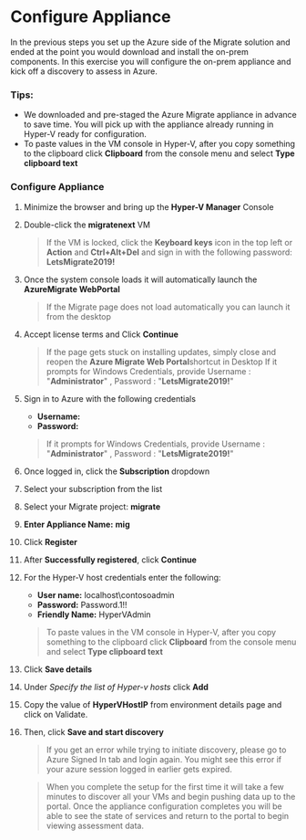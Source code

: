 # Configure Appliance

In the previous steps you set up the Azure side of the Migrate solution and ended at the point you would download and install the on-prem components.  In this exercise you will configure the on-prem appliance and kick off a discovery to assess in Azure.

### Tips:

  * We downloaded and pre-staged the Azure Migrate appliance in advance to save time.  You will pick up with the appliance already running in Hyper-V ready for configuration.
  * To paste values in the VM console in Hyper-V, after you copy something to the clipboard click **Clipboard** from the console menu and select **Type clipboard text**


### Configure Appliance

1. Minimize the browser and bring up the **Hyper-V Manager** Console
2. Double-click  the **migratenext** VM

	>If the VM is locked, click the **Keyboard keys** icon in the top left or **Action** and **Ctrl+Alt+Del** and sign in with the following password: **LetsMigrate2019!**

3. Once the system console loads it will automatically launch  the **AzureMigrate WebPortal**

	>If the Migrate page does not load automatically you can launch it from the desktop

4. Accept license terms and Click **Continue**

	>If the page gets stuck on installing updates, simply close and reopen the <strong>Azure Migrate Web Portal</strong>shortcut in Desktop
	>If it prompts for Windows Credentials, provide 
	 Username : "**Administrator**" , 
	 Password : "**LetsMigrate2019!**"   
	 
5. Sign in to Azure with the following credentials

	* **Username:** <inject key="AzureAdUserEmail" />
	* **Password:** <inject key="AzureAdUserPassword" />
	
    >If it prompts for Windows Credentials, provide 
         Username : "**Administrator**" , 
	 Password : "**LetsMigrate2019!**"   
	 
6. Once logged in, click the **Subscription** dropdown
7. Select your subscription from the list
8. Select your Migrate project: **migrate</copy>**
1. **Enter Appliance Name:** **mig**
1. Click **Register**
1. After **Successfully registered**, click **Continue**
1. For the Hyper-V host credentials enter the following:

	* **User name:** localhost\contosoadmin
	* **Password:** Password.1!!
	* **Friendly Name:** HyperVAdmin

    >To paste values in the VM console in Hyper-V, after you copy something to the clipboard click **Clipboard** from the console menu and select **Type clipboard text**
    
13. Click **Save details**
14. Under *Specify the list of Hyper-v hosts* click **Add**
15. Copy the value of **HyperVHostIP** from environment details page and click on Validate.
16. Then, click **Save and start discovery**

	>If you get an error while trying to initiate discovery, please go to Azure Signed In tab and login again.
	>You might see this error if your azure session logged in earlier gets expired.
	
	>When you complete the setup for the first time it will take a few minutes to discover all your VMs and begin pushing data up to the portal.  Once the appliance configuration completes you will be able to see the state of services and return to the portal to begin viewing assessment data.
